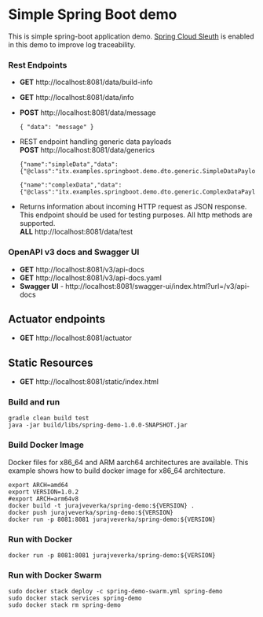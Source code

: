 # Simple Spring Boot demo
This is simple spring-boot application demo. 
[Spring Cloud Sleuth](https://spring.io/projects/spring-cloud-sleuth#overview)
is enabled in this demo to improve log traceability.

### Rest Endpoints
* __GET__ http://localhost:8081/data/build-info
* __GET__ http://localhost:8081/data/info
* __POST__ http://localhost:8081/data/message 
  ```
  { "data": "message" }
  ```

* REST endpoint handling generic data payloads  
  __POST__ http://localhost:8081/data/generics
  ```
  {"name":"simpleData","data":{"@class":"itx.examples.springboot.demo.dto.generic.SimpleDataPayload","simpleData":"simple"}}
  ```
  ```
  {"name":"complexData","data":{"@class":"itx.examples.springboot.demo.dto.generic.ComplexDataPayload","complexData":"complex"}}
  ```
* Returns information about incoming HTTP request as JSON response. This endpoint should be used for testing purposes.
  All http methods are supported.      
  __ALL__ http://localhost:8081/data/test 
  
### OpenAPI v3 docs and Swagger UI
* __GET__ http://localhost:8081/v3/api-docs
* __GET__ http://localhost:8081/v3/api-docs.yaml
* __Swagger UI__ - http://localhost:8081/swagger-ui/index.html?url=/v3/api-docs

## Actuator endpoints
* __GET__ http://localhost:8081/actuator

## Static Resources
* __GET__ http://localhost:8081/static/index.html

### Build and run
```
gradle clean build test
java -jar build/libs/spring-demo-1.0.0-SNAPSHOT.jar
```

### Build Docker Image
Docker files for x86_64 and ARM aarch64 architectures are available. 
This example shows how to build docker image for x86_64 architecture.
```
export ARCH=amd64
export VERSION=1.0.2
#export ARCH=arm64v8
docker build -t jurajveverka/spring-demo:${VERSION} .
docker push jurajveverka/spring-demo:${VERSION}
docker run -p 8081:8081 jurajveverka/spring-demo:${VERSION}
```
### Run with Docker
```
docker run -p 8081:8081 jurajveverka/spring-demo:${VERSION}
```

### Run with Docker Swarm
```
sudo docker stack deploy -c spring-demo-swarm.yml spring-demo
sudo docker stack services spring-demo
sudo docker stack rm spring-demo
```